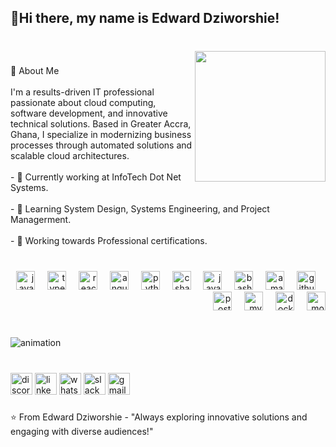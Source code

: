 <h2 align="left">👋Hi there, my name is Edward Dziworshie!</h2>

###

<br clear="both">

<img align="right" height="209" src="https://media1.giphy.com/media/v1.Y2lkPTc5MGI3NjExOTY0cXpmYmhleGswNDZrMXhiYWJyNnR3a29uNWNtNGNnYm44aG51OCZlcD12MV9pbnRlcm5hbF9naWZfYnlfaWQmY3Q9Zw/KWscyl3Uo9eCGRdWvN/giphy.gif"  />

###

<p align="left">🚀 About Me<br><br>I'm a results-driven IT professional passionate about cloud computing, software development, and innovative technical solutions. Based in Greater Accra, Ghana, I specialize in modernizing business processes through automated solutions and scalable cloud architectures.<br><br>- 🔭 Currently working at InfoTech Dot Net Systems.<br><br>- 🌱 Learning System Design, Systems Engineering, and Project Managerment. <br><br>- 🎯 Working towards Professional certifications.</p>

###

<br clear="both">

<div align="right">
  <img src="https://skillicons.dev/icons?i=js" height="30" alt="javascript logo"  />
  <img width="12" />
  <img src="https://skillicons.dev/icons?i=ts" height="30" alt="typescript logo"  />
  <img width="12" />
  <img src="https://skillicons.dev/icons?i=react" height="30" alt="react logo"  />
  <img width="12" />
  <img src="https://skillicons.dev/icons?i=angular" height="30" alt="angularjs logo"  />
  <img width="12" />
  <img src="https://skillicons.dev/icons?i=py" height="30" alt="python logo"  />
  <img width="12" />
  <img src="https://skillicons.dev/icons?i=cs" height="30" alt="csharp logo"  />
  <img width="12" />
  <img src="https://skillicons.dev/icons?i=java" height="30" alt="java logo"  />
  <img width="12" />
  <img src="https://skillicons.dev/icons?i=bash" height="30" alt="bash logo"  />
  <img width="12" />
  <img src="https://skillicons.dev/icons?i=aws" height="30" alt="amazonwebservices logo"  />
  <img width="12" />
  <img src="https://skillicons.dev/icons?i=github" height="30" alt="github logo"  />
  <img width="12" />
  <img src="https://skillicons.dev/icons?i=postgres" height="30" alt="postgresql logo"  />
  <img width="12" />
  <img src="https://skillicons.dev/icons?i=mysql" height="30" alt="mysql logo"  />
  <img width="12" />
  <img src="https://skillicons.dev/icons?i=docker" height="30" alt="docker logo"  />
  <img width="12" />
  <img src="https://skillicons.dev/icons?i=mongodb" height="30" alt="mongodb logo"  />
</div>

###

<br clear="both">

<img src="https://user-images.githubusercontent.com/74038190/213911110-aedbef38-a29f-4b6b-a65c-11608b4f75a5.gif" alt="animation" />

###

<br clear="both">

<div align="left">
  <img src="https://img.shields.io/static/v1?message=Discord&logo=discord&label=&color=7289DA&logoColor=white&labelColor=&style=for-the-badge" height="35" alt="discord logo"  />
  <img src="https://img.shields.io/static/v1?message=LinkedIn&logo=linkedin&label=&color=0077B5&logoColor=white&labelColor=&style=for-the-badge" height="35" alt="linkedin logo"  />
  <img src="https://img.shields.io/static/v1?message=Whatsapp&logo=whatsapp&label=&color=25D366&logoColor=white&labelColor=&style=for-the-badge" height="35" alt="whatsapp logo"  />
  <img src="https://img.shields.io/static/v1?message=Slack&logo=slack&label=&color=4A154B&logoColor=white&labelColor=&style=for-the-badge" height="35" alt="slack logo"  />
  <img src="https://img.shields.io/static/v1?message=Gmail&logo=gmail&label=&color=D14836&logoColor=white&labelColor=&style=for-the-badge" height="35" alt="gmail logo"  />
</div>

###

<p align="left">⭐ From Edward Dziworshie - "Always exploring innovative solutions and engaging with diverse audiences!"</p>

###
